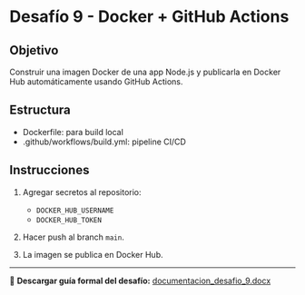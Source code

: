 # Desafío 9 - Docker + GitHub Actions

## Objetivo

Construir una imagen Docker de una app Node.js y publicarla en Docker Hub automáticamente usando GitHub Actions.

## Estructura

- Dockerfile: para build local
- .github/workflows/build.yml: pipeline CI/CD

## Instrucciones

1. Agregar secretos al repositorio:
   - `DOCKER_HUB_USERNAME`
   - `DOCKER_HUB_TOKEN`

2. Hacer push al branch `main`.

3. La imagen se publica en Docker Hub.

---

📄 **Descargar guía formal del desafío:**
[documentacion_desafio_9.docx](./documentacion_desafio_9.docx)